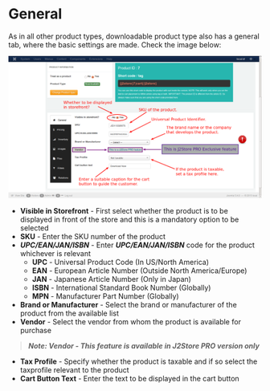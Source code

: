 # General

As in all other product types, downloadable product type also has a general tab, where the basic settings are made. Check the image below:

![](./assets/images/product_down_general.png)

* **Visible in Storefront** - First select whether the product is to be displayed in front of the store and this is a mandatory option to be selected
* **SKU** - Enter the SKU number of the product
* ***UPC/EAN/JAN/ISBN*** - Enter ***UPC/EAN/JAN/ISBN*** code for the product whichever is relevant
    * **UPC** - Universal Product Code (In US/North America)
    * **EAN** - European Article Number (Outside North America/Europe)
    * **JAN** - Japanese Article Number (Only in Japan)
    * **ISBN** - International Standard Book Number (Globally)
    * **MPN** - Manufacturer Part Number (Globally)
* **Brand or Manufacturer** - Select the brand or manufacturer of the product from the available list
* **Vendor** - Select the vendor from whom the product is available for purchase 

> ***Note: Vendor - This feature is available in J2Store PRO version only***

* **Tax Profile** - Specify whether the product is taxable and if so select the taxprofile relevant to the product
* **Cart Button Text** - Enter the text to be displayed in the cart button
